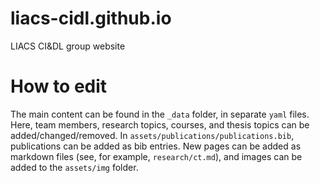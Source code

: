 # liacs-cidl.github.io
LIACS CI&DL group website

# How to edit
The main content can be found in the ``_data`` folder, in separate ``yaml`` files. Here, team members, research topics, courses, and thesis topics can be added/changed/removed. In ``assets/publications/publications.bib``, publications can be added as bib entries. New pages can be added as markdown files (see, for example, ``research/ct.md``), and images can be added to the ``assets/img`` folder.